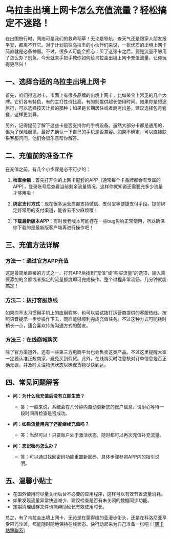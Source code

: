 # 乌拉圭出境上网卡怎么充值流量？轻松搞定不迷路！

在出国旅行时，网络可是我们的救命稻草！无论是导航、查天气还是跟家人朋友报平安，都离不开它。对于计划前往乌拉圭的小伙伴们来说，一张优质的出境上网卡简直就是必备神器。不过，很多人可能会担心：买了这张卡之后，要是流量不够用了怎么办？别急，今天就来手把手教你如何给乌拉圭出境上网卡充值流量，让你玩得更尽兴！

## 一、选择合适的乌拉圭出境上网卡

首先，咱们得选对卡。市面上有很多品牌的出境上网卡，比如某宝上常见的几个大牌。它们各有特色，有的主打性价比高，有的则提供超长使用时间。如果你是短途旅行，可以选择按天计费的那种；如果是长期居住或者商务出差，建议选择包月套餐，这样更划算。

另外，记得提前了解下这些卡是否支持你的手机设备。虽然大部分卡都是通用的，但为了保险起见，最好先确认一下自己的手机是否兼容。如果不确定，可以直接联系客服问问，他们会很乐意帮你解答。

## 二、充值前的准备工作

在充值之前，有几个小步骤是必不可少的：

1. **检查余额**：首先打开你的上网卡配套的APP（通常每个卡品牌都会有专属的APP），登录账号后查看当前剩余流量情况。这样你就知道还需要充多少流量才够用啦！

2. **绑定支付方式**：现在很多运营商都支持微信、支付宝等便捷支付手段。提前绑定好常用的支付渠道，能省去不少麻烦哦！

3. **下载最新版本APP**：有时候老版本可能存在一些bug影响正常使用，所以确保你下载的是最新版客户端再进行操作吧！

## 三、充值方法详解

### 方法一：通过官方APP充值

这是最简单直接的方式之一。打开APP后找到“充值”或“购买流量”的选项，输入需要添加的金额或者指定的流量额度即可完成操作。整个过程非常流畅，几分钟就能搞定！

### 方法二：拨打客服热线

如果你不太习惯用手机上的应用程序，也可以尝试拨打运营商提供的客服热线。按照语音提示一步步操作下去，同样能够顺利完成充值任务。不过这种方式可能耗时稍长一点，适合喜欢传统沟通方式的朋友。

### 方法三：在线商城购买

除了官方渠道外，还有一些第三方电商平台也会售卖这类产品。不过这里提醒大家一定要认准正规商家，避免买到假货。此外，在线购买时注意核对订单信息是否正确无误，并及时关注物流状态以确保货物尽快到达。

## 四、常见问题解答

- **问：为什么我充值后没有立即生效？**
  - 答：一般来说，系统会在几分钟内自动更新您的账户信息，请耐心等待一段时间再检查是否成功。
  
- **问：如果流量用完了还能继续充值吗？**
  - 答：当然可以！只要账户处于激活状态，随时都可以再次充值补充流量。

- **问：忘记密码怎么办？**
  - 答：可以通过找回密码功能重置新密码，具体步骤参照APP内的指引说明。

## 五、温馨小贴士

- 在国外使用时尽量关闭后台不必要的应用程序，这样可以有效节省流量消耗。
- 如果发现流量异常快速减少，建议检查是否有未关闭的数据同步功能。
- 定期清理缓存文件也能帮助延长有效使用时长。

总之，有了乌拉圭出境上网卡，无论是在蒙得维的亚漫步街头，还是在科洛尼亚享受阳光沙滩，都能随时随地保持在线状态。快行动起来为自己准备一张吧！[[購卡點擊聯系](https://t.me/s/SXDXQF)]